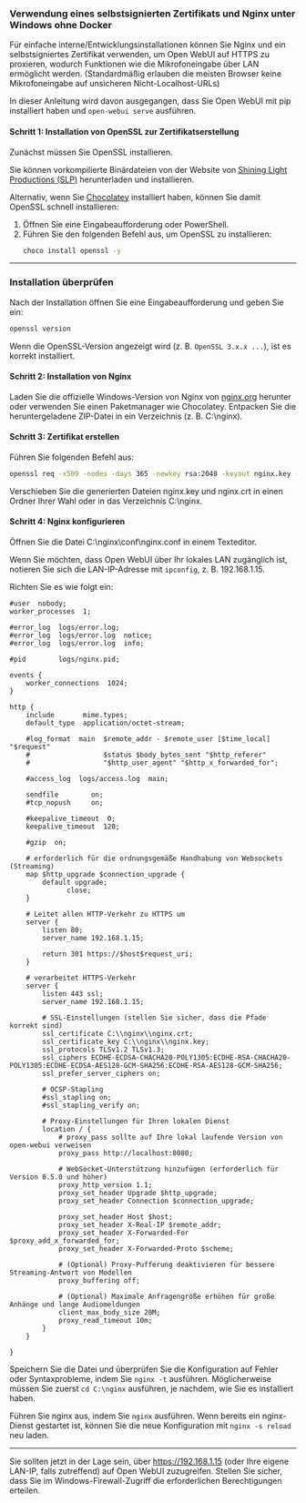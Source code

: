 ### Verwendung eines selbstsignierten Zertifikats und Nginx unter Windows ohne Docker

Für einfache interne/Entwicklungsinstallationen können Sie Nginx und ein selbstsigniertes Zertifikat verwenden, um Open WebUI auf HTTPS zu proxieren, wodurch Funktionen wie die Mikrofoneingabe über LAN ermöglicht werden. (Standardmäßig erlauben die meisten Browser keine Mikrofoneingabe auf unsicheren Nicht-Localhost-URLs)

In dieser Anleitung wird davon ausgegangen, dass Sie Open WebUI mit pip installiert haben und `open-webui serve` ausführen.

#### Schritt 1: Installation von OpenSSL zur Zertifikatserstellung

Zunächst müssen Sie OpenSSL installieren.

Sie können vorkompilierte Binärdateien von der Website von [Shining Light Productions (SLP)](https://slproweb.com/) herunterladen und installieren.

Alternativ, wenn Sie [Chocolatey](https://chocolatey.org/) installiert haben, können Sie damit OpenSSL schnell installieren:

1. Öffnen Sie eine Eingabeaufforderung oder PowerShell.
2. Führen Sie den folgenden Befehl aus, um OpenSSL zu installieren:
   ```bash
   choco install openssl -y
   ```

---

### **Installation überprüfen**
Nach der Installation öffnen Sie eine Eingabeaufforderung und geben Sie ein:
```bash
openssl version
```
Wenn die OpenSSL-Version angezeigt wird (z. B. `OpenSSL 3.x.x ...`), ist es korrekt installiert.

#### Schritt 2: Installation von Nginx

Laden Sie die offizielle Windows-Version von Nginx von [nginx.org](https://nginx.org) herunter oder verwenden Sie einen Paketmanager wie Chocolatey.
Entpacken Sie die heruntergeladene ZIP-Datei in ein Verzeichnis (z. B. C:\nginx).

#### Schritt 3: Zertifikat erstellen

Führen Sie folgenden Befehl aus:

```bash
openssl req -x509 -nodes -days 365 -newkey rsa:2048 -keyout nginx.key -out nginx.crt
```

Verschieben Sie die generierten Dateien nginx.key und nginx.crt in einen Ordner Ihrer Wahl oder in das Verzeichnis C:\nginx.

#### Schritt 4: Nginx konfigurieren

Öffnen Sie die Datei C:\nginx\conf\nginx.conf in einem Texteditor.

Wenn Sie möchten, dass Open WebUI über Ihr lokales LAN zugänglich ist, notieren Sie sich die LAN-IP-Adresse mit `ipconfig`, z. B. 192.168.1.15.

Richten Sie es wie folgt ein:

```
#user  nobody;
worker_processes  1;

#error_log  logs/error.log;
#error_log  logs/error.log  notice;
#error_log  logs/error.log  info;

#pid        logs/nginx.pid;

events {
    worker_connections  1024;
}

http {
    include       mime.types;
    default_type  application/octet-stream;

    #log_format  main  $remote_addr - $remote_user [$time_local] "$request" 
    #                  $status $body_bytes_sent "$http_referer" 
    #                  "$http_user_agent" "$http_x_forwarded_for";

    #access_log  logs/access.log  main;

    sendfile        on;
    #tcp_nopush     on;

    #keepalive_timeout  0;
    keepalive_timeout  120;

    #gzip  on;

    # erforderlich für die ordnungsgemäße Handhabung von Websockets (Streaming)
    map $http_upgrade $connection_upgrade {
        default upgrade;
              close;
    }

    # Leitet allen HTTP-Verkehr zu HTTPS um
    server {
        listen 80;
        server_name 192.168.1.15;

        return 301 https://$host$request_uri;
    }

    # verarbeitet HTTPS-Verkehr
    server {
        listen 443 ssl;
        server_name 192.168.1.15;

        # SSL-Einstellungen (stellen Sie sicher, dass die Pfade korrekt sind)
        ssl_certificate C:\\nginx\\nginx.crt;
        ssl_certificate_key C:\\nginx\\nginx.key;
        ssl_protocols TLSv1.2 TLSv1.3;
        ssl_ciphers ECDHE-ECDSA-CHACHA20-POLY1305:ECDHE-RSA-CHACHA20-POLY1305:ECDHE-ECDSA-AES128-GCM-SHA256:ECDHE-RSA-AES128-GCM-SHA256;
        ssl_prefer_server_ciphers on;

        # OCSP-Stapling
        #ssl_stapling on;
        #ssl_stapling_verify on;

        # Proxy-Einstellungen für Ihren lokalen Dienst
        location / {
            # proxy_pass sollte auf Ihre lokal laufende Version von open-webui verweisen
            proxy_pass http://localhost:8080;

            # WebSocket-Unterstützung hinzufügen (erforderlich für Version 0.5.0 und höher)
            proxy_http_version 1.1;
            proxy_set_header Upgrade $http_upgrade;
            proxy_set_header Connection $connection_upgrade;

            proxy_set_header Host $host;
            proxy_set_header X-Real-IP $remote_addr;
            proxy_set_header X-Forwarded-For $proxy_add_x_forwarded_for;
            proxy_set_header X-Forwarded-Proto $scheme;

            # (Optional) Proxy-Pufferung deaktivieren für bessere Streaming-Antwort von Modellen
            proxy_buffering off;

            # (Optional) Maximale Anfragengröße erhöhen für große Anhänge und lange Audiomeldungen
            client_max_body_size 20M;
            proxy_read_timeout 10m;
        }
    }

}
```

Speichern Sie die Datei und überprüfen Sie die Konfiguration auf Fehler oder Syntaxprobleme, indem Sie `nginx -t` ausführen. Möglicherweise müssen Sie zuerst `cd C:\nginx` ausführen, je nachdem, wie Sie es installiert haben.

Führen Sie nginx aus, indem Sie `nginx` ausführen. Wenn bereits ein nginx-Dienst gestartet ist, können Sie die neue Konfiguration mit `nginx -s reload` neu laden.

---

Sie sollten jetzt in der Lage sein, über https://192.168.1.15 (oder Ihre eigene LAN-IP, falls zutreffend) auf Open WebUI zuzugreifen. Stellen Sie sicher, dass Sie im Windows-Firewall-Zugriff die erforderlichen Berechtigungen erteilen.
